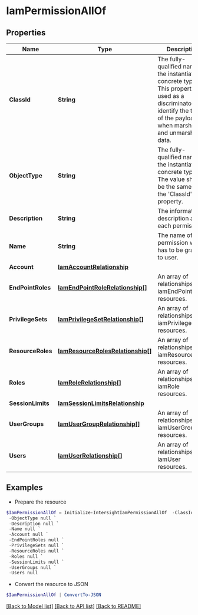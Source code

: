 # IamPermissionAllOf
## Properties

Name | Type | Description | Notes
------------ | ------------- | ------------- | -------------
**ClassId** | **String** | The fully-qualified name of the instantiated, concrete type. This property is used as a discriminator to identify the type of the payload when marshaling and unmarshaling data. | [default to "iam.Permission"]
**ObjectType** | **String** | The fully-qualified name of the instantiated, concrete type. The value should be the same as the &#39;ClassId&#39; property. | [default to "iam.Permission"]
**Description** | **String** | The informative description about each permission. | [optional] 
**Name** | **String** | The name of the permission which has to be granted to user. | [optional] 
**Account** | [**IamAccountRelationship**](IamAccountRelationship.md) |  | [optional] 
**EndPointRoles** | [**IamEndPointRoleRelationship[]**](IamEndPointRoleRelationship.md) | An array of relationships to iamEndPointRole resources. | [optional] [readonly] 
**PrivilegeSets** | [**IamPrivilegeSetRelationship[]**](IamPrivilegeSetRelationship.md) | An array of relationships to iamPrivilegeSet resources. | [optional] [readonly] 
**ResourceRoles** | [**IamResourceRolesRelationship[]**](IamResourceRolesRelationship.md) | An array of relationships to iamResourceRoles resources. | [optional] 
**Roles** | [**IamRoleRelationship[]**](IamRoleRelationship.md) | An array of relationships to iamRole resources. | [optional] 
**SessionLimits** | [**IamSessionLimitsRelationship**](IamSessionLimitsRelationship.md) |  | [optional] 
**UserGroups** | [**IamUserGroupRelationship[]**](IamUserGroupRelationship.md) | An array of relationships to iamUserGroup resources. | [optional] 
**Users** | [**IamUserRelationship[]**](IamUserRelationship.md) | An array of relationships to iamUser resources. | [optional] 

## Examples

- Prepare the resource
```powershell
$IamPermissionAllOf = Initialize-IntersightIamPermissionAllOf  -ClassId null `
 -ObjectType null `
 -Description null `
 -Name null `
 -Account null `
 -EndPointRoles null `
 -PrivilegeSets null `
 -ResourceRoles null `
 -Roles null `
 -SessionLimits null `
 -UserGroups null `
 -Users null
```

- Convert the resource to JSON
```powershell
$IamPermissionAllOf | ConvertTo-JSON
```

[[Back to Model list]](../README.md#documentation-for-models) [[Back to API list]](../README.md#documentation-for-api-endpoints) [[Back to README]](../README.md)


